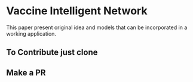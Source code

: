 # Vaccine Intelligent Network

This paper present original idea and models that can be incorporated in a working application.

## To Contribute just clone 

## Make a PR
